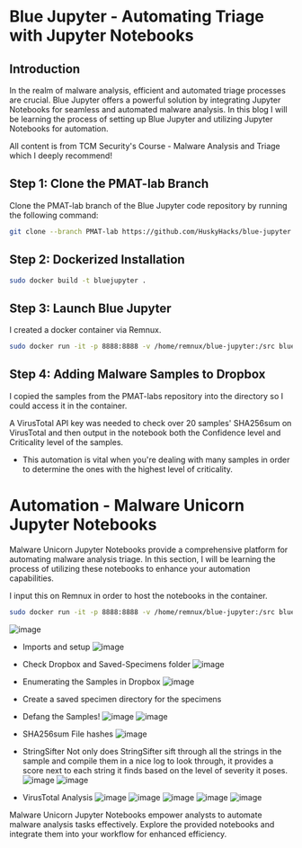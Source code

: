 # Blue Jupyter - Automating Triage with Jupyter Notebooks

## Introduction
In the realm of malware analysis, efficient and automated triage processes are crucial. Blue Jupyter offers a powerful solution by integrating Jupyter Notebooks for seamless and automated malware analysis. In this blog I will be learning  the process of setting up Blue Jupyter and utilizing Jupyter Notebooks for automation.

All content is from TCM Security's Course - Malware Analysis and Triage which I deeply recommend!

## Step 1: Clone the PMAT-lab Branch
Clone the PMAT-lab branch of the Blue Jupyter code repository by running the following command:

```bash
git clone --branch PMAT-lab https://github.com/HuskyHacks/blue-jupyter.git && cd blue-jupyter
```
## Step 2: Dockerized Installation

```bash
sudo docker build -t bluejupyter .
```

## Step 3: Launch Blue Jupyter
I created a docker container via Remnux.

```bash
sudo docker run -it -p 8888:8888 -v /home/remnux/blue-jupyter:/src bluejupyter`
```

## Step 4: Adding Malware Samples to Dropbox
I copied the samples from the PMAT-labs repository into the directory so I could access it in the container. 

A VirusTotal API key was needed to check over 20 samples' SHA256sum on VirusTotal and then output in the notebook both the Confidence level and Criticality level of the samples. 
- This automation is vital when you're dealing with many samples in order to determine the ones with the highest level of criticality.


# Automation - Malware Unicorn Jupyter Notebooks

Malware Unicorn Jupyter Notebooks provide a comprehensive platform for automating malware analysis triage. In this section, I will be learning the process of utilizing these notebooks to enhance your automation capabilities. 

I input this on Remnux in order to host the notebooks in the container. 
```bash
sudo docker run -it -p 8888:8888 -v /home/remnux/blue-jupyter:/src bluejupyter
```
![image](https://github.com/CertainRisk/Triage-Automation-Blue-Jupyter/assets/141761181/4bde39c6-4c5f-4ea9-b692-747d856436f8)

- Imports and setup
![image](https://github.com/CertainRisk/Triage-Automation-Blue-Jupyter/assets/141761181/ad3ee52e-8566-44a3-afc2-abd3aacf2407)

- Check Dropbox and Saved-Specimens folder
![image](https://github.com/CertainRisk/Triage-Automation-Blue-Jupyter/assets/141761181/f69205c5-90b3-4b8a-b1fc-735c1ddb2b0c)

- Enumerating the Samples in Dropbox
![image](https://github.com/CertainRisk/Triage-Automation-Blue-Jupyter/assets/141761181/e34fc5eb-1fdf-4fb6-b51a-cf422d26904a)

- Create a saved specimen directory for the specimens
- Defang the Samples!
![image](https://github.com/CertainRisk/Triage-Automation-Blue-Jupyter/assets/141761181/37b38212-7512-4ad1-b999-3b4d016994e8)
![image](https://github.com/CertainRisk/Triage-Automation-Blue-Jupyter/assets/141761181/9b0de46a-525a-423e-825f-23d1371e6418)

- SHA256sum File hashes
![image](https://github.com/CertainRisk/Triage-Automation-Blue-Jupyter/assets/141761181/73855ef3-a019-4442-b279-c66899ae6384)

- StringSifter
Not only does StringSifter sift through all the strings in the sample and compile them in a nice log to look through, it provides a score next to each string it finds based on the level of severity it poses. 
![image](https://github.com/CertainRisk/Triage-Automation-Blue-Jupyter/assets/141761181/b088e9bf-f805-4c74-8c08-aacd6d96cd28)
![image](https://github.com/CertainRisk/Triage-Automation-Blue-Jupyter/assets/141761181/89a4cc48-ee13-462b-860f-7d226e6228f1)

- VirusTotal Analysis
![image](https://github.com/CertainRisk/Triage-Automation-Blue-Jupyter/assets/141761181/72a32fb1-1d1b-460f-b9e3-282add123603)
![image](https://github.com/CertainRisk/Triage-Automation-Blue-Jupyter/assets/141761181/ab14b589-6ad5-4a01-8d82-dfdc3e312254)
![image](https://github.com/CertainRisk/Triage-Automation-Blue-Jupyter/assets/141761181/23307a32-ca28-4fad-83c6-116cb578d538)
![image](https://github.com/CertainRisk/Triage-Automation-Blue-Jupyter/assets/141761181/ae4ba2ae-ced6-4a16-8458-b3ce41409e46)
![image](https://github.com/CertainRisk/Triage-Automation-Blue-Jupyter/assets/141761181/d09a0e26-a4b9-424f-9d04-4790549491b1)

Malware Unicorn Jupyter Notebooks empower analysts to automate malware analysis tasks effectively. Explore the provided notebooks and integrate them into your workflow for enhanced efficiency.
